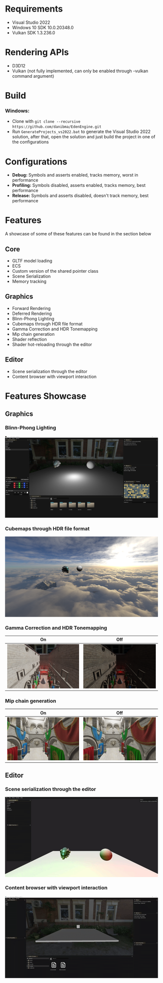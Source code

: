 # **Requirements**
- Visual Studio 2022
- Windows 10 SDK 10.0.20348.0
- Vulkan SDK 1.3.236.0

# **Rendering APIs**
- D3D12
- Vulkan (not fully implemented, can only be enabled through -vulkan command argument)

# **Build**
### **Windows:**
- Clone with `git clone --recursive https://github.com/danibma/EdenEngine.git`
- Run `GenerateProjects_vs2022.bat` to generate the Visual Studio 2022 solution, after that, open the solution and just build the project in one of the configurations

# **Configurations**
- **Debug:** Symbols and asserts enabled, tracks memory, worst in performance
- **Profiling:** Symbols disabled, asserts enabled, tracks memory, best performance
- **Release:** Symbols and asserts disabled, doesn't track memory, best performance

# **Features**
A showcase of some of these features can be found in the section below
## **Core**
- GLTF model loading
- ECS
- Custom version of the shared pointer class
- Scene Serialization
- Memory tracking
## **Graphics**
- Forward Rendering
- Deferred Rendering
- Blinn-Phong Lighting
- Cubemaps through HDR file format
- Gamma Correction and HDR Tonemapping
- Mip chain generation
- Shader reflection
- Shader hot-reloading through the editor
## **Editor**
- Scene serialization through the editor
- Content browser with viewport interaction

# **Features Showcase**
## **Graphics**
### Blinn-Phong Lighting
![Phong Lighting Image](img/phong_lighting.png)

### Cubemaps through HDR file format
![Cubemap](img/cubemap.png)

### Gamma Correction and HDR Tonemapping
| On | Off |
|----|-----|
| ![Multiple Lights](img/hdr_on.png) | ![Multiple Lights](img/hdr_off.png) |

### Mip chain generation
| On | Off |
|----|-----|
| ![Multiple Lights](img/mips_on.png) | ![Multiple Lights](img/mips_off.png) |


## **Editor**
### Scene serialization through the editor
![Scene Open](img/scene_serialization.gif)

### Content browser with viewport interaction
![Content Browser](img/content_browser.gif)
